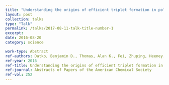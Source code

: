 ```yaml
---
title: "Understanding the origins of efficient triplet formation in poly 3-hexylthiophene aggregate nanostructure"
layout: post
collection: talks
type: "Talk"
permalink: /talks/2017-08-11-talk-title-number-1
excerpt:
date: 2016-08-20
category: science

work-type: Abstract
ref-authors: Datko, Benjamin D., Thomas, Alan K., Fei, Zhuping, Heeney, Martin and Grey, John K.
ref-year: 2016
ref-title: Understanding the origins of efficient triplet formation in poly 3-hexylthiophene aggregate nanostructure
ref-journal: Abstracts of Papers of the American Chemical Society
ref-vol: 252
---
```

